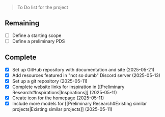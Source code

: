 >To Do list for the project

## Remaining
- [ ] Define a starting scope
- [ ] Define a preliminary PDS

## Complete
- [x] Set up GitHub repository with documentation and site (2025-05-21)
- [x] Add resources featured in "not so dumb" Discord server (2025-05-13)
- [x] Set up a git repository (2025-05-11)
- [x] Complete website links for inspiration in [[Preliminary Research#Inspirations|Inspirations]] (2025-05-11)
- [x] Create icon for the homepage (2025-05-11)
- [x] Include more models for [[Preliminary Research#Existing similar projects|Existing similar projects]] (2025-05-11)